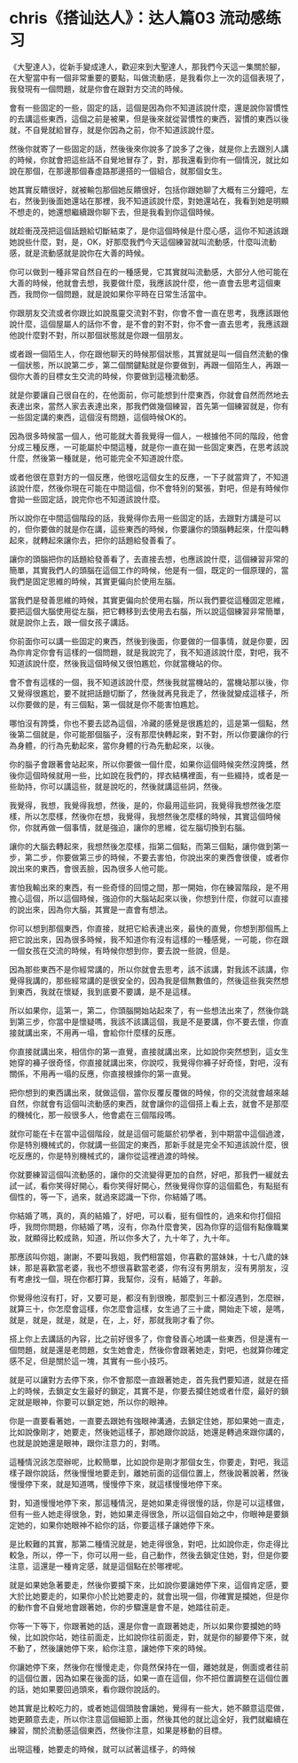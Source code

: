 # chris《搭讪达人》：达人篇03 流动感练习

《大聖達人》，從新手變成達人，歡迎來到大聖達人，那我們今天這一集關於腳，在大聖當中有一個非常重要的要點，叫做流動感，是我看你上一次的這個表現了，我發現有一個問題，就是你會在跟對方交流的時候。

會有一些固定的一些，固定的話，這個是因為你不知道該說什麼，還是說你習慣性的去講這些東西，這個之前是被果，但是後來就從習慣性的東西，習慣的東西以後就，不自覺就給冒存，就是你因為之前，你不知道該說什麼。

然後你就寄了一些固定的話，然後後來你說多了說多了之後，就是你上去跟別人講的時候，你就會把這些話不自覺地冒存了，對，那我還看到你有一個情況，就比如說在那個，在那邊那個春虛路那邊搭的一個組合，就那個女生。

她其實反饋很好，就被輸包那個她反饋很好，包括你跟她聊了大概有三分鐘吧，左右，然後到後面她還站在那裡，我不知道該說什麼，對她還站在，我看到她是明顯不想走的，她還想繼續跟你聊下去，但是我看到你這個時候。

就趁衝茂茂把這個話題給切斷結束了，是你這個時候是什麼心感，這你不知道該跟她說些什麼，對，是，OK，好那麼我們今天這個練習就叫流動感，什麼叫流動感，就是流動感就是說你在大善的時候。

你可以做到一種非常自然自在的一種感覺，它其實就叫流動感，大部分人他可能在大善的時候，他就會去想，我要做什麼，我應該說什麼，他一直會去思考這個東西，我問你一個問題，就是說如果你平時在日常生活當中。

你跟朋友交流或者你跟比如說風靈交流對不對，你會不會一直在思考，我應該跟他說什麼，這個屋屬人的話你不會，是不會的對不對，你不會一直去思考，我應該跟他說什麼對不對，所以那個狀態就是你跟一個朋友。

或者跟一個陌生人，你在跟他聊天的時候那個狀態，其實就是叫一個自然流動的像一個狀態，所以說第二步，第二個關鍵點就是你要做到，再跟一個陌生人，再跟一個你大善的目標女生交流的時候，你要做到這種流動感。

就是你要讓自己很自在的，在他面前，你可能想到什麼東西，你就會自然而然地去表達出來，當然人家去表達出來，那我們做幾個練習，首先第一個練習就是，你有一些固定講的東西，這個沒有問題，這個時候OK的。

因為很多時候當一個人，他可能就大善我覺得一個人，一根據他不同的階段，他會分成三種反應，一可能屬於中間這種，就是你一直在拋一些固定東西，在思考該說什麼，然後第一種就是，他可能完全不知道說什麼。

或者他很在意對方的一個反應，他很吃這個女生的反應，一下子就當齊了，不知道該說什麼，然後你現在可能在中間這個，你不會特別的緊張，對吧，但是有時候你會拋一些固定話，說完你也不知道該說什麼。

所以說你在中間這個階段的話，我覺得你去用一些固定的話，去跟對方講是可以的，但你要做的就是你在講，這些東西的時候，你要讓你的頭腦轉起來，什麼叫轉起來，就轉起來讓你去，把你的話題給發善看了。

讓你的頭腦把你的話題給發善看了，去直接去想，也應該說什麼，這個練習非常的簡單，其實我們人的頭腦在這個工作的時候，他是有一個，既定的一個原理的，當我們是固定思維的時候，其實更偏向於使用左腦。

當我們是發善思維的時候，其實更偏向於使用右腦，所以我們要從這種固定思維，要把這個大腦使用從左腦，把它轉移到去使用去右腦，所以說這個練習非常簡單，就是說你上去，跟一個女孩子講話。

你前面你可以講一些固定的東西，然後到後面，你要做的一個事情，就是你要，因為你肯定你會有這樣的一個問題，就是我說完了，我不知道該說什麼，對吧，我不知道該說什麼，然後我這個時候又很怕尷尬，你就當機站的你。

會不會有這樣的一個，我不知道該說什麼，然後我就當機站的，當機站那以後，你又覺得很尷尬，要不就把話題切斷了，然後就再見我走了，然後就變成這樣子，所以你要做的是，有三個點，第一個就是你不能害怕尷尬。

哪怕沒有誇獎，你也不要去認為這個，冷藏的感覺是很尷尬的，這是第一個點，然後第二個就是，你可能那個腦子，沒有那麼快轉起來，對不對，所以你要讓你的行為身體，的行為先動起來，當你身體的行為先動起來，以後。

你的腦子會跟著會站起來，所以你要做一個什麼，如果你這個時候突然沒誇獎，然後你這個時候就用一些，比如說在我們的，捍衣結構裡面，有一些綴持，或者是一些助持，你可以講這些，就是說吃的，然後就講這些詞，然後。

我覺得，我想，我覺得我想，然後，是的，你最用這些詞，我覺得我想然後怎麼樣，所以怎麼樣，然後你在想，我覺得，我想然後怎麼樣的時候，其實這個時候你，你就再做一個事情，就是強迫，讓你的思維，從左腦切換到右腦。

讓你的大腦去轉起來，我想然後怎麼樣，指第二個點，而第三個點，讓你做到第一步，第二步，你要做第三步的時候，不要去害怕，你說出來的東西會很傻，或者你說出來的東西，會很丟臉，因為很多人他可能。

害怕我輸出來的東西，有一些奇怪的回憶之間，那一開始，你在練習階段，是不用擔心這個，所以這個時候，強迫你的大腦站起來以後，你想到什麼，你就可以直接的說出來，因為你大腦，其實是一直會有想法。

你可以想到那個東西，你直接，就把它給表達出來，最快的直覺，你想到那個馬上把它說出來，因為很多時候，我不知道你有沒有這樣的一種感覺，一可能，你在跟一個女孩在交流的時候，有時候你想到你，要去說一些說，但是。

因為那些東西不是你經常講的，所以你就會去思考，該不該講，對我該不該講，你覺得我講的，那些經常講的是很安全的，因為我是個無數值的，然後這些我突然想到東西，我就在懷疑，我到底要不要講，是不是這樣。

所以如果你，這第一，第二，你頭腦開始站起來了，有一些想法出來了，然後你跳到第三步，你當中是懷疑嗎，我該不該講這個，我是不是要講，你不要去懷，你直接就講出來，不用再一塌，會給你什麼樣的反應。

你直接就講出來，相信你的第一直覺，直接就講出來，比如說你突然想到，這女生她穿的褲子很奇怪，你直接就講出來，你說哎，我覺得你褲子好奇怪，對吧，沒有關係，不用再一塌的反應，你直接根據你的第一直覺。

把你想到的東西講出來，就做這個，當你反覆反覆做的時候，你的交流就會越來越自然，你就會有這個叫流動感的東西，就會讓你的這個搭上看上去，就會不是那麼的機械化，那一般很多人，他會處在三個階段嗎。

就你可能在卡在當中這個階段，就是這個可能屬於初學者，到中期當中這個過渡，你是特別機械式的，你就講一些固定的東西，那新手就是完全不知道該說什麼，很吃反應的，你是特別機械式的，讓你從這裡過渡的時候。

你就要練習這個叫流動感的，讓你的交流變得更加的自然，好吧，那我們一緩就去試一試，看你笑得好開心，看你笑得好開心，然後覺得你穿的這個藍色，有點挺有個性的，等一下，過來，就過來認識一下你，你結婚了嗎。

你結婚了嗎，真的，真的結婚了，好吧，可以看，挺有個性的，過來和你打個招呼，我問你問題，你結婚了嗎，沒有，你為什麼會笑，因為你穿的這個有點像職業妝，就顯得比較成熟，知道，所以你多大了，九十年了，九十年。

那應該叫你姐，謝謝，不要叫我姐，我們相當姐，你喜歡的當妹妹，十七八歲的妹妹，那是喜歡當老婆，我也不想很喜歡當老婆，你有沒有男朋友，沒有男朋友，沒有考慮找一個，現在你都打算，我幫你，沒有，結婚了，年齡。

你覺得他沒有打，好，又要可是，都沒有到很晚，那麼到三十都沒遇到，怎麼辦，就算三十，你怎麼會這樣，你怎麼會這樣，女生過了三十歲，開始走下坡，是嗎，就是，就是，就是，就是，在，上，好，那就我剛才看了你。

搭上你上去講話的內容，比之前好很多了，你會發善心地講一些東西，但是還有一個問題，就是還是老問題，女生她會走，然後你會跟著她走，對吧，也就算你確定感不足，但是關於這一塊，其實有一些小技巧。

就是可以讓對方去停下來，你不會那麼一直跟著她走，首先我們要知道，就是在搭上的時候，去鎖定女生最好的鎖定，其實不是，你要去攔住她或者什麼，最好的鎖定就是眼神，你要可以鎖定她，所以你的眼神。

你是一直要看著她，一直要去跟她有強眼神溝通，去鎖定住她，那如果她一直走，比如說像剛才，她要走，然後她這樣子，那她跟你說話，她還是轉過來跟你講的，也就是說她還是眼神，跟你注意力的，對嗎。

這種情況該怎麼辦呢，比較簡單，比如說你是剛才那個女生，你要走，對吧，我這樣子跟你說話，然後慢慢地要走到，離她前面的這個位置上，然後說著說著，然後慢慢停下來，就是知道嗎，慢慢停下來，就這樣慢慢地停下來。

對，知道慢慢地停下來，那這種情況，是她如果走得很慢的話，你是可以這樣做，但有一些人她走得很急，對，她如果走得很急，所以這個自始之中，你眼神是要鎖定她的，如果你她眼神不給你的話，你要這樣子讓她停下來。

是比較難的其實，那第二種情況就是，她走得很急，對吧，比如說你走，你走得比較急，所以，停一下，你可以用一些，自己動作，然後去鎖定住她，對，但是你要注意，這還是一種肯定感，就是這個點在於哪裡呢。

就是如果她急著要走，然後你要攔下來，比如說你要讓她停下來，這個肯定感，要大於比她要走的，如果你小於比她要走的，就會出現一個，你確實是攔她，但是你的動作會不自覺地會跟著她，你的步驟還是會不是，她踏往前走。

你等一下等下，你跟著她的話，還是你會一直跟著她走，所以如果你要攔她的時候，比如說你站，她往前面走，比如說你往前面走，對，就是你的腳要停下來，就不動了，然後讓她停下來，給你注意，讓她停下來的時候。

你讓她停下來，然後你在慢慢走走，你竟然保持在一個，離她就是，側面或者往前的這個位置，因為如果在後面的話，如果一直在這個，你不把位置調整在這個位置的話，她如果要回過頭來，看你跟你說話的。

她其實是比較吃力的，或者她這個頭肢會讓她，覺得有一些大，她不願意這麼做，她更願意去走，所以你注意這個細節上面，然後其他的就比這全好，我們就繼續在練習，關於流動感這個東西，然後你注意，如果是移動的目標。

出現這種，她要走的時候，就可以試著這樣子，的時候